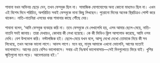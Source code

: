 শাবানা যখন অভিনয় ছেড়ে দেন, তখন ফেসবুক ছিল না। সামাজিক যোগাযোগের অন্য কোনো মাধ্যমও ছিল না। এখন এই বিশেষ দিনে পরিচিত, অপরিচিত সবাই ফেসবুকে নানা কিছু লিখছেন। পুরোনো দিনের অনেক স্থিরচিত্রও পোস্ট করে থাকেন। নাতি-নাতনিরা এসবের খবর শাবানার কাছে পৌঁছে দেয়।

শাবানা বলেন, ‘আমি ফেসবুক ব্যবহার করি না। তবে ফেসবুকে যে লেখালেখি হয়, এসব আমার ছেলে-মেয়ে, নাতি-নাতনি সবই জানায়। তারা দেখায়ও, কোথায় কী লেখা হয়েছে। কে কী ভিডিও ক্লিপ আপলোড করেছে, আমি ওসব দেখি। বেশ উপভোগ করি। নস্টালজিক হই। ছেলে-মেয়ে যখন বলে, আম্মু দেখো দেখো তোমাকে নিয়ে কী সব লিখেছে, তখন অনেক ভালো লাগে। আনন্দ লাগে। মনে হয়, মানুষ আমাকে এখনো ভোলেনি, আগের মতোই ভালোবাসে। আগের চেয়ে বেশিও ভালোবাসে। সবার এই নিঃস্বার্থ ভালোবাসায়—সেই দিনগুলোতে ফিরে যাই। খুশির স্মৃতিগুলো মনে পড়ে। আবেগাক্রান্ত হই।’
